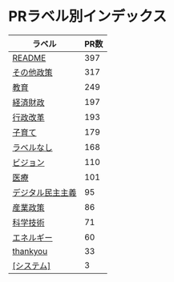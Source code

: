 # PRラベル別インデックス

| ラベル | PR数 |
|--------|------|
| [README](label_README.md) | 397 |
| [その他政策](label_その他政策.md) | 317 |
| [教育](label_教育.md) | 249 |
| [経済財政](label_経済財政.md) | 197 |
| [行政改革](label_行政改革.md) | 193 |
| [子育て](label_子育て.md) | 179 |
| [ラベルなし](label_ラベルなし.md) | 168 |
| [ビジョン](label_ビジョン.md) | 110 |
| [医療](label_医療.md) | 101 |
| [デジタル民主主義](label_デジタル民主主義.md) | 95 |
| [産業政策](label_産業政策.md) | 86 |
| [科学技術](label_科学技術.md) | 71 |
| [エネルギー](label_エネルギー.md) | 60 |
| [thankyou](label_thankyou.md) | 33 |
| [[システム]](label_[システム].md) | 3 |
